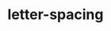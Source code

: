 ---
title: "letter-spacing"
description: ""
category: css
last_test_date: "2020-01-19"
test_url: "/tests/css-text.html"
test_results_url: "https://app.emailonacid.com/app/acidtest/VfcyPsGJhy1PhKyxvuo0oXGz0tPdMLjc7tI37nGIW8HWu/list"
stats: {
	apple-mail: {
		macos: {
			"12.4": "y"
		},
		ios: {
			"13.2": "y"
		}
	},
	gmail: {
		desktop-webmail: {
			"2020-01": "y"
		},
		ios: {
			"2020-01": "y"
		},
		android: {
			"2020-01": "y"
		}
	},
    orange: {
        desktop-webmail: {
            "2020-01":"y"
        },
        ios: {
            "2020-01":"y"
        },
        android: {
            "2020-01":"y"
        }
    },
	outlook: {
		windows: {
			"2003": "y",
			"2007": "a #1",
			"2010": "a #1",
			"2013": "a #1",
			"2016": "a #1",
			"2019": "a #1"
		},
		windows-10-mail: {
			"2020-01": "a #1"
		},
		macos: {
			"2020-01": "y"
		},
		outlook-com: {
			"2020-01": "y"
		},
		ios: {
			"2020-01": "y"
		},
		android: {
			"2020-01": "y"
		}
	},
	yahoo: {
		desktop-webmail: {
			"2020-01": "y"
		},
		ios: {
			"2020-01": "y"
		},
		android: {
			"2020-01": "y"
		}
	},
	aol: {
		desktop-webmail: {
			"2020-01": "y"
		},
		ios: {
			"2020-01": "y"
		},
		android: {
			"2020-01": "y"
		}
	},
	samsung-email: {
		android: {
			"5.0.10.2": "y"
		}
	},
	thunderbird: {
		macos: {
			"68.4":"y"
		}
	}
}
notes_by_num: {
    "1": "Partial. Big negative values are rendered differently from CSS standards.",
}
links: {
    "Can I use: letter-spacing": "https://caniuse.com/#feat=css-letter-spacing",
    "MDN: letter-spacing": "https://developer.mozilla.org/en-US/docs/Web/CSS/letter-spacing"
}
---